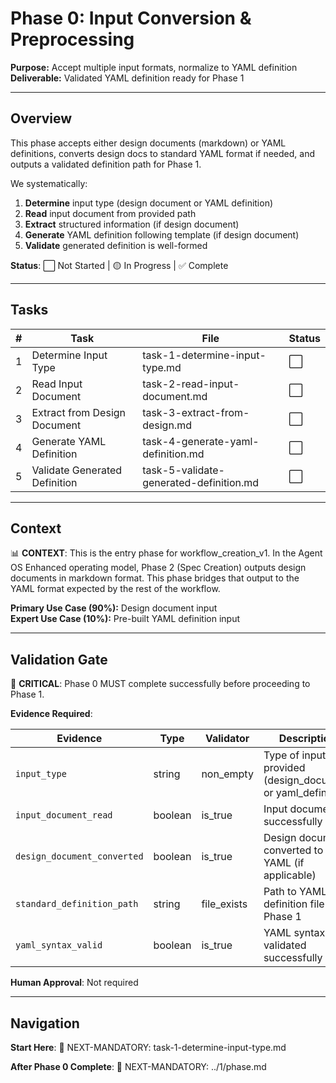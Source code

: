 # Phase 0: Input Conversion & Preprocessing

**Purpose:** Accept multiple input formats, normalize to YAML definition  
**Deliverable:** Validated YAML definition ready for Phase 1

---

## Overview

This phase accepts either design documents (markdown) or YAML definitions, converts design docs to standard YAML format if needed, and outputs a validated definition path for Phase 1.

We systematically:

1. **Determine** input type (design document or YAML definition)
2. **Read** input document from provided path
3. **Extract** structured information (if design document)
4. **Generate** YAML definition following template (if design document)
5. **Validate** generated definition is well-formed

**Status**: ⬜ Not Started | 🟡 In Progress | ✅ Complete

---

## Tasks

| # | Task | File | Status |
|---|------|------|--------|
| 1 | Determine Input Type | task-1-determine-input-type.md | ⬜ |
| 2 | Read Input Document | task-2-read-input-document.md | ⬜ |
| 3 | Extract from Design Document | task-3-extract-from-design.md | ⬜ |
| 4 | Generate YAML Definition | task-4-generate-yaml-definition.md | ⬜ |
| 5 | Validate Generated Definition | task-5-validate-generated-definition.md | ⬜ |

---

## Context

📊 **CONTEXT**: This is the entry phase for workflow_creation_v1. In the Agent OS Enhanced operating model, Phase 2 (Spec Creation) outputs design documents in markdown format. This phase bridges that output to the YAML format expected by the rest of the workflow.

**Primary Use Case (90%):** Design document input  
**Expert Use Case (10%):** Pre-built YAML definition input

---

## Validation Gate

🚨 **CRITICAL**: Phase 0 MUST complete successfully before proceeding to Phase 1.

**Evidence Required**:

| Evidence | Type | Validator | Description |
|----------|------|-----------|-------------|
| `input_type` | string | non_empty | Type of input provided (design_document or yaml_definition) |
| `input_document_read` | boolean | is_true | Input document successfully read |
| `design_document_converted` | boolean | is_true | Design document converted to YAML (if applicable) |
| `standard_definition_path` | string | file_exists | Path to YAML definition file for Phase 1 |
| `yaml_syntax_valid` | boolean | is_true | YAML syntax validated successfully |

**Human Approval**: Not required

---

## Navigation

**Start Here**: 🎯 NEXT-MANDATORY: task-1-determine-input-type.md

**After Phase 0 Complete**: 🎯 NEXT-MANDATORY: ../1/phase.md

